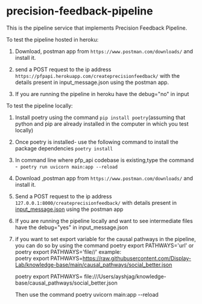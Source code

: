 # precision-feedback-pipeline

This is the pipeline service that implements Precision Feedback Pipeline.

To test the pipeline hosted in heroku:
1. Download, postman app from ```https://www.postman.com/downloads/``` and install it.

2. send a POST request  to the ip address ```https://pfpapi.herokuapp.com/createprecisionfeedback/```
with the details present in input_message.json using the postman app.
3. If you are running the pipeline in heroku have the debug="no" in input

To test the pipeline locally:

1. Install poetry using the command ```pip install poetry```(assuming that python and pip are already installed in the computer in which you test locally)

2. Once poetry is installed- use the following command to install the package dependencies
    ```poetry install```

3. In command line where pfp_api codebase is existing,type the command -``` poetry run uvicorn main:app --reload```

4. Download ,postman app from ```https://www.postman.com/downloads/``` and install it.

5. Send a POST request to the ip address ```127.0.0.1:8000/createprecisionfeedback/``` with details present in [input_message.json](input_message.json) using the postman app

6. If you are running the pipeline locally and want to see intermediate files have the debug="yes" in input_message.json 

7. if you want to set export variable for the causal pathways in the pipeline, you can do so by using the   command
    poetry export PATHWAYS='url'
    or
    poetry export PATHWAYS='file//'
    example:     
    poetry export PATHWAYS=https://raw.githubusercontent.com/Display-Lab/knowledge-base/main/causal_pathways/social_better.json

    poetry export PATHWAYS= file:///Users/ayshjag/knowledge-base/causal_pathways/social_better.json

    Then use the command
    poetry uvicorn main:app --reload
